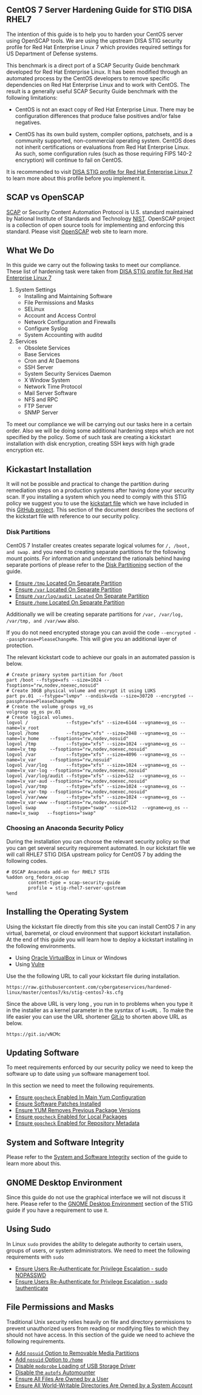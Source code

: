 ## CentOS 7 Server Hardening Guide for STIG DISA RHEL7

The intention of this guide is to help you to harden your CentOS server using OpenSCAP tools. We are using the upstream DISA STIG security profile for Red Hat Enterprise Linux 7 which provides required settings for US Department of Defense systems.

This benchmark is a direct port of a SCAP Security Guide benchmark developed for Red Hat Enterprise Linux. It has been modified through an automated process by the CentOS  developers to remove specific dependencies on Red Hat Enterprise Linux and to work with CentOS. The result is a generally useful SCAP Security Guide benchmark with the following limitations:

* CentOS is not an exact copy of Red Hat Enterprise Linux. There may be configuration differences that produce false positives and/or false negatives. 

* CentOS has its own build system, compiler options, patchsets, and is a community supported, non-commercial operating system. CentOS does not inherit certifications or evaluations from Red Hat Enterprise Linux. As such, some configuration rules (such as those requiring FIPS 140-2 encryption) will continue to fail on CentOS.

It is recommended to visit [DISA STIG profile for Red Hat Enterprise Linux 7](https://static.open-scap.org/ssg-guides/ssg-rhel7-guide-stig-rhel7-disa.html)  to learn more about this profile before you implement it. 

## SCAP vs OpenSCAP

[SCAP](https://scap.nist.gov/) or Security Content Automation Protocol is U.S. standard maintained by National Institute of Standards and Technology [NIST](https://www.nist.gov/). OpenSCAP project is a collection of open source tools for implementing and enforcing this standard. Please visit [OpenSCAP](https://www.open-scap.org/) web site to learn more.
## What We Do
In this guide we carry out the following tasks to meet our compliance. These list of hardening task were taken from  [DISA STIG profile for Red Hat Enterprise Linux 7](https://static.open-scap.org/ssg-guides/ssg-rhel7-guide-stig-rhel7-disa.html)

 1.  System Settings 
	 - Installing and Maintaining Software 
	 - File Permissions and Masks 
	 - SELinux 
	 - Account and Access Control 
	 - Network Configuration and Firewalls 
	 - Configure Syslog 
	 - System Accounting with auditd
 2. Services
	- Obsolete Services 
	- Base Services 
	- Cron and At Daemons 
	- SSH Server 
	- System Security Services Daemon 
	- X Window System 
	- Network Time Protocol 
	- Mail Server Software 
	- NFS and RPC 
	- FTP Server  
	- SNMP Server

To meet our compliance we will be carrying out our tasks here in a certain order. Also we will be doing some additional hardening steps which are not specified by the policy.  Some of such task are creating a kickstart installation with disk encryption, creating SSH  keys with high grade encryption etc.
## Kickastart Installation
It will not be possible and practical to change the partition during  remediation steps  on a production systems after having done your security scan. If you installing a system which you need to comply with  this STIG policy we  suggest you to use the [kickstart file](hardened-linux/centos7/ks/stig-centos7-ks.cfg) which we have included in this [GitHub project](https://github.com/cybergateservices/hardened-linux). This section of the document describes the sections of the kickstart file with reference to our security policy. 
### Disk Partitions
CentOS 7 Installer  creates creates separate logical volumes for  ```/, /boot, and swap.``` and you need to creating separate partitions for the following mount points.  For information and understand the rationals behind having separate portions of please refer to the [Disk Partitioning](https://static.open-scap.org/ssg-guides/ssg-rhel7-guide-stig-rhel7-disa.html#xccdf_org.ssgproject.content_group_disk_partitioning) section of the guide. 

 - [Ensure ``/tmp`` Located On Separate Partition](https://static.open-scap.org/ssg-guides/ssg-rhel7-guide-stig-rhel7-disa.html#xccdf_org.ssgproject.content_rule_partition_for_tmp)
 - [Ensure ``/var`` Located On Separate Partition](https://static.open-scap.org/ssg-guides/ssg-rhel7-guide-stig-rhel7-disa.html#xccdf_org.ssgproject.content_rule_partition_for_var)
 - [Ensure ``/var/log/audit Located`` On Separate Partition](https://static.open-scap.org/ssg-guides/ssg-rhel7-guide-stig-rhel7-disa.html#xccdf_org.ssgproject.content_rule_partition_for_var_log_audit)
 - [Ensure ``/home`` Located On Separate Partition](https://static.open-scap.org/ssg-guides/ssg-rhel7-guide-stig-rhel7-disa.html#xccdf_org.ssgproject.content_rule_partition_for_home) 

Additionally we will be creating separate partitions for ```/var, /var/log, /var/tmp, and /var/www``` also.

If you do not need encrypted storage you can avoid the code ```--encrypted --passphrase=PleaseChangeMe```. This  will give you an additional layer of protection.

The relevant kickstart code to achieve our goals  in an automated passion is below.
```
# Create primary system partition for /boot
part /boot --fstype=xfs --size=1024 --fsoptions="rw,nodev,noexec,nosuid"
# Create 30GB physical volume and encrypt it using LUKS
part pv.01  --fstype="lvmpv" --ondisk=vda --size=30720 --encrypted --passphrase=PleaseChangeMe
# Create the volume groups vg_os 
volgroup vg_os pv.01
# Create logical volumes. 
logvol /              --fstype="xfs" --size=6144 --vgname=vg_os --name=lv_root 
logvol /home          --fstype="xfs" --size=2048 --vgname=vg_os --name=lv_home    --fsoptions="rw,nodev,nosuid"
logvol /tmp           --fstype="xfs" --size=1024 --vgname=vg_os --name=lv_tmp     --fsoptions="rw,nodev,noexec,nosuid"
logvol /var           --fstype="xfs" --size=4096 --vgname=vg_os --name=lv_var     --fsoptions="rw,nosuid"
logvol /var/log       --fstype="xfs" --size=1024 --vgname=vg_os --name=lv_var-log --fsoptions="rw,nodev,noexec,nosuid"
logvol /var/log/audit --fstype="xfs" --size=512  --vgname=vg_os --name=lv_var-aud --fsoptions="rw,nodev,noexec,nosuid"
logvol /var/tmp       --fstype="xfs" --size=1024 --vgname=vg_os --name=lv_var-tmp --fsoptions="rw,nodev,noexec,nosuid"
logvol /var/www       --fstype="xfs" --size=1024 --vgname=vg_os --name=lv_var-www --fsoptions="rw,nodev,nosuid"
logvol swap           --fstype="swap" --size=512  --vgname=vg_os --name=lv_swap   --fsoptions="swap"
```
### Choosing an Anaconda Security Policy
During the installation you can choose the relevant security policy so that you can get several security requirement automated. In our kickstart file we will call RHLE7 STIG DISA upstream policy for CentOS 7 by adding the following codes.
```
# OSCAP Anaconda add-on for RHEL7 STIG
%addon org_fedora_oscap
        content-type = scap-security-guide
        profile = stig-rhel7-server-upstream
%end
```
## Installing the Operating System

Using the kickstart file directly from  this site you can install CentOS 7 in any virtual, baremetal, or cloud environment  that support kickstart  installation. At the end of this guide you will learn how to deploy a kickstart installing in  the following environments.

 - Using  [Oracle VirtualBox](https://www.virtualbox.org/) in Linux or Windows 
 - Using [Vulre](https://www.vultr.com/)

Use the the following URL to call your kickstart file during installation. 
```
https://raw.githubusercontent.com/cybergateservices/hardened-linux/master/centos7/ks/stig-centos7-ks.cfg
```
Since the above URL is very long , you run in to problems  when you type  it in the installer as a kernel parameter in the sysntax of ```ks=URL``` . To make the life easier you can use the URL shortener [Git.io](https://git.io/)  to shorten above URL as below.
```
https://git.io/vNCMc
```
## Updating Software
To meet requirements enforced by our security policy we need to keep the software up to date using ```yum``` software management tool.

In this section we need to meet  the following requirements.

 - [Ensure ```gpgcheck``` Enabled In Main Yum Configuration](https://static.open-scap.org/ssg-guides/ssg-rhel7-guide-stig-rhel7-disa.html#xccdf_org.ssgproject.content_rule_ensure_gpgcheck_globally_activated)
 - [Ensure Software Patches Installed](https://static.open-scap.org/ssg-guides/ssg-rhel7-guide-stig-rhel7-disa.html#xccdf_org.ssgproject.content_rule_security_patches_up_to_date)
 - [Ensure YUM Removes Previous Package Versions](https://static.open-scap.org/ssg-guides/ssg-rhel7-guide-stig-rhel7-disa.html#xccdf_org.ssgproject.content_rule_clean_components_post_updating)
 - [Ensure ```gpgcheck``` Enabled for Local Packages ](https://static.open-scap.org/ssg-guides/ssg-rhel7-guide-stig-rhel7-disa.html#xccdf_org.ssgproject.content_rule_ensure_gpgcheck_local_packages)
 - [Ensure ```gpgcheck``` Enabled for Repository Metadata](https://static.open-scap.org/ssg-guides/ssg-rhel7-guide-stig-rhel7-disa.html#xccdf_org.ssgproject.content_rule_ensure_gpgcheck_repo_metadata)

## System and Software Integrity
Please refer to the [System and Software Integrity](https://static.open-scap.org/ssg-guides/ssg-rhel7-guide-stig-rhel7-disa.html#xccdf_org.ssgproject.content_group_integrity)  section of the guide to learn more about this.
## GNOME Desktop Environment 
Since this guide do not use the graphical interface we will not discuss it here. Please refer to the [GNOME Desktop Environment](https://static.open-scap.org/ssg-guides/ssg-rhel7-guide-stig-rhel7-disa.html#xccdf_org.ssgproject.content_group_gnome) section of the STIG guide if you have a requirement to use it. 
## Using Sudo
In Linux ```sudo``` provides the ability to delegate authority to certain users, groups of users, or system administrators. We need to meet the following requirements with ```sudo```

 - [Ensure Users Re-Authenticate for Privilege Escalation - sudo NOPASSWD](https://static.open-scap.org/ssg-guides/ssg-rhel7-guide-stig-rhel7-disa.html#xccdf_org.ssgproject.content_rule_sudo_remove_nopasswd)
 - [Ensure Users Re-Authenticate for Privilege Escalation - sudo !authenticate](https://static.open-scap.org/ssg-guides/ssg-rhel7-guide-stig-rhel7-disa.html#xccdf_org.ssgproject.content_rule_sudo_remove_no_authenticate)
## File Permissions and Masks
Traditional Unix security relies heavily on file and directory permissions to prevent unauthorized users from reading or modifying files to which they should not have access.  In this section of the guide we need to achieve the following requirements.
 - [Add ```nosuid``` Option to Removable Media Partitions](https://static.open-scap.org/ssg-guides/ssg-rhel7-guide-stig-rhel7-disa.html#xccdf_org.ssgproject.content_rule_mount_option_nosuid_removable_partitions)
 - [Add ```nosuid``` Option to ```/home```](https://static.open-scap.org/ssg-guides/ssg-rhel7-guide-stig-rhel7-disa.html#xccdf_org.ssgproject.content_rule_mount_option_home_nosuid)
 - [Disable ```modprobe``` Loading of USB Storage Driver ](https://static.open-scap.org/ssg-guides/ssg-rhel7-guide-stig-rhel7-disa.html#xccdf_org.ssgproject.content_rule_kernel_module_usb-storage_disabled)
 - [Disable the ```autofs``` Automounter](https://static.open-scap.org/ssg-guides/ssg-rhel7-guide-stig-rhel7-disa.html#xccdf_org.ssgproject.content_rule_service_autofs_disabled)
 - [Ensure All Files Are Owned by a User](https://static.open-scap.org/ssg-guides/ssg-rhel7-guide-stig-rhel7-disa.html#xccdf_org.ssgproject.content_rule_no_files_unowned_by_user)
 - [Ensure All World-Writable Directories Are Owned by a System Account](https://static.open-scap.org/ssg-guides/ssg-rhel7-guide-stig-rhel7-disa.html#xccdf_org.ssgproject.content_rule_dir_perms_world_writable_system_owned)

<!--stackedit_data:
eyJoaXN0b3J5IjpbMTMzNzUzNDU2OF19
-->